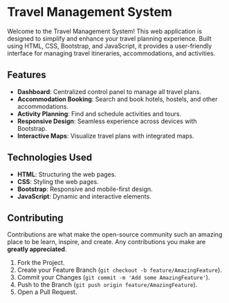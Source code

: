 # Travel Management System

Welcome to the Travel Management System! This web application is designed to simplify and enhance your travel planning experience. Built using HTML, CSS, Bootstrap, and JavaScript, it provides a user-friendly interface for managing travel itineraries, accommodations, and activities. 

## Features

- **Dashboard**: Centralized control panel to manage all travel plans.
- **Accommodation Booking**: Search and book hotels, hostels, and other accommodations.
- **Activity Planning**: Find and schedule activities and tours.
- **Responsive Design**: Seamless experience across devices with Bootstrap.
- **Interactive Maps**: Visualize travel plans with integrated maps.

## Technologies Used

- **HTML**: Structuring the web pages.
- **CSS**: Styling the web pages.
- **Bootstrap**: Responsive and mobile-first design.
- **JavaScript**: Dynamic and interactive elements.

## Contributing

Contributions are what make the open-source community such an amazing place to be learn, inspire, and create. Any contributions you make are **greatly appreciated**.

1. Fork the Project.
2. Create your Feature Branch (`git checkout -b feature/AmazingFeature`).
3. Commit your Changes (`git commit -m 'Add some AmazingFeature'`).
4. Push to the Branch (`git push origin feature/AmazingFeature`).
5. Open a Pull Request.
